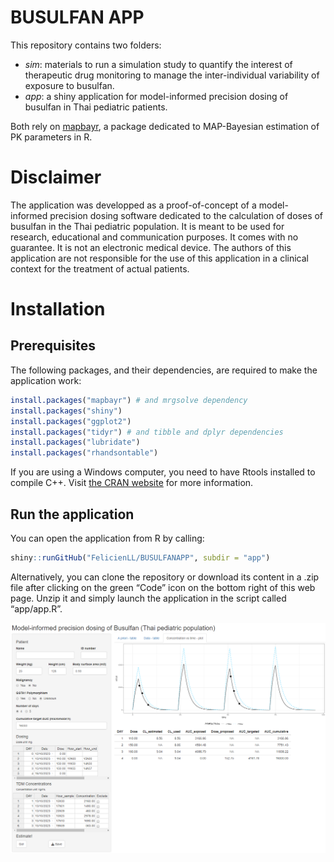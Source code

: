 
<!-- README.md is generated from README.Rmd. Please edit that file -->

# BUSULFAN APP

This repository contains two folders:

- *sim*: materials to run a simulation study to quantify the interest of
  therapeutic drug monitoring to manage the inter-individual variability
  of exposure to busulfan.  
- *app*: a shiny application for model-informed precision dosing of
  busulfan in Thai pediatric patients.

Both rely on [mapbayr](https://github.com/FelicienLL/mapbayr), a package
dedicated to MAP-Bayesian estimation of PK parameters in R.

# Disclaimer

The application was developped as a proof-of-concept of a model-informed
precision dosing software dedicated to the calculation of doses of
busulfan in the Thai pediatric population. It is meant to be used for
research, educational and communication purposes. It comes with no
guarantee. It is not an electronic medical device. The authors of this
application are not responsible for the use of this application in a
clinical context for the treatment of actual patients.

# Installation

## Prerequisites

The following packages, and their dependencies, are required to make the
application work:

``` r
install.packages("mapbayr") # and mrgsolve dependency
install.packages("shiny")
install.packages("ggplot2")
install.packages("tidyr") # and tibble and dplyr dependencies
install.packages("lubridate")
install.packages("rhandsontable")
```

If you are using a Windows computer, you need to have Rtools installed
to compile C++. Visit [the CRAN
website](https://cran.r-project.org/bin/windows/Rtools/) for more
information.

## Run the application

You can open the application from R by calling:

``` r
shiny::runGitHub("FelicienLL/BUSULFANAPP", subdir = "app")
```

Alternatively, you can clone the repository or download its content in a
.zip file after clicking on the green “Code” icon on the bottom right of
this web page. Unzip it and simply launch the application in the script
called “app/app.R”.

![](capture.png)
